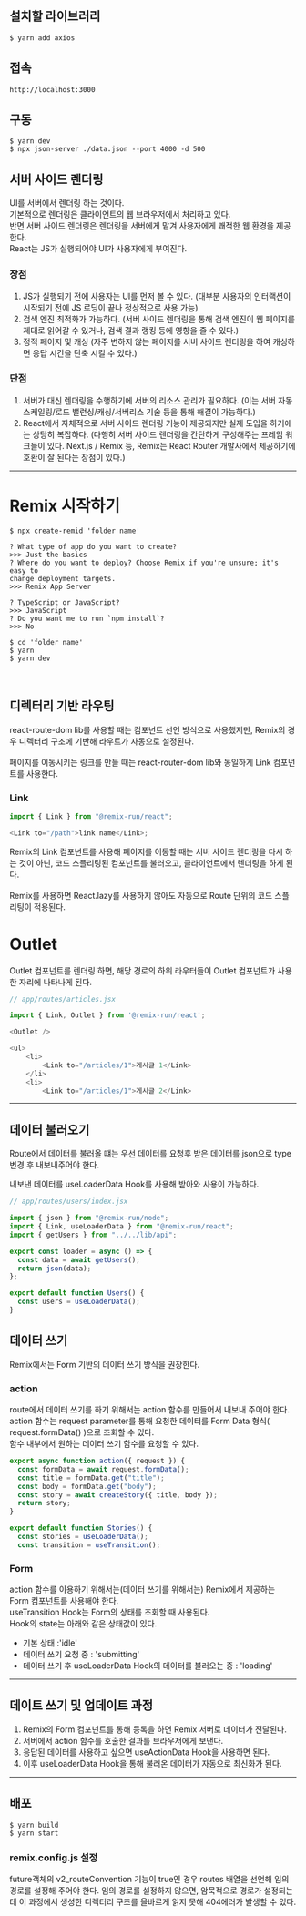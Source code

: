 ## 설치할 라이브러리

```
$ yarn add axios
```

## 접속

```
http://localhost:3000
```

## 구동

```
$ yarn dev
$ npx json-server ./data.json --port 4000 -d 500
```

## 서버 사이드 렌더링

UI를 서버에서 렌더링 하는 것이다.<br>
기본적으로 렌더링은 클라이언트의 웹 브라우저에서 처리하고 있다.<br>
반면 서버 사이드 렌더링은 렌더링을 서버에게 맡겨 사용자에게 쾌적한 웹 환경을 제공한다.<br>
React는 JS가 실행되어야 UI가 사용자에게 부여진다.<br>

### 장점

1. JS가 실행되기 전에 사용자는 UI를 먼저 볼 수 있다. (대부분 사용자의 인터랙션이 시작되기 전에 JS 로딩이 끝나 정상적으로 사용 가능)
2. 검색 엔진 최적화가 가능하다. (서버 사이드 렌더링을 통해 검색 엔진이 웹 페이지를 제대로 읽어갈 수 있거나, 검색 결과 랭킹 등에 영향을 줄 수 있다.)
3. 정적 페이지 및 캐싱 (자주 변하지 않는 페이지를 서버 사이드 렌더링을 하여 캐싱하면 응답 시간을 단축 시킬 수 있다.)

### 단점

1. 서버가 대신 렌더링을 수행하기에 서버의 리소스 관리가 필요하다. (이는 서버 자동 스케일링/로드 밸런싱/캐싱/서버리스 기술 등을 통해 해결이 가능하다.)
2. React에서 자체적으로 서버 사이드 렌더링 기능이 제공되지만 실제 도입을 하기에는 상당히 복잡하다. (다행히 서버 사이드 렌더링을 간단하게 구성해주는 프레임 워크들이 있다. Next.js / Remix 등, Remix는 React Router 개발사에서 제공하기에 호환이 잘 된다는 장점이 있다.)

<hr>

# Remix 시작하기

```
$ npx create-remid 'folder name'

? What type of app do you want to create?
>>> Just the basics
? Where do you want to deploy? Choose Remix if you're unsure; it's easy to
change deployment targets.
>>> Remix App Server

? TypeScript or JavaScript?
>>> JavaScript
? Do you want me to run `npm install`?
>>> No

$ cd 'folder name'
$ yarn
$ yarn dev
```

<br>

## 디렉터리 기반 라우팅

react-route-dom lib를 사용할 때는 컴포넌트 선언 방식으로 사용했지만, Remix의 경우 디렉터리 구조에 기반해 라우트가 자동으로 설정된다.<br>
<br>
페이지를 이동시키는 링크를 만들 때는 react-router-dom lib와 동일하게 Link 컴포넌트를 사용한다.<br>

### Link

```javascript
import { Link } from "@remix-run/react";

<Link to="/path">link name</Link>;
```

Remix의 Link 컴포넌트를 사용해 페이지를 이동할 때는 서버 사이드 렌더링을 다시 하는 것이 아닌, 코드 스플리팅된 컴포넌트를 불러오고, 클라이언트에서 렌더링을 하게 된다.<br>
<br>
Remix를 사용하면 React.lazy를 사용하지 않아도 자동으로 Route 단위의 코드 스플리팅이 적용된다.<br>

# Outlet

Outlet 컴포넌트를 렌더링 하면, 해당 경로의 하위 라우터들이 Outlet 컴포넌트가 사용한 자리에 나타나게 된다.<br>

```javascript
// app/routes/articles.jsx

import { Link, Outlet } from '@remix-run/react';

<Outlet />

<ul>
    <li>
        <Link to="/articles/1">게시글 1</Link>
    </li>
    <li>
        <Link to="/articles/1">게시글 2</Link>
```

<hr>

## 데이터 불러오기

Route에서 데이터를 불러올 떄는 우선 데이터를 요청후 받은 데이터를 json으로 type 변경 후 내보내주어야 한다.<br>

내보낸 데이터를 useLoaderData Hook를 사용해 받아와 사용이 가능하다.

```javascript
// app/routes/users/index.jsx

import { json } from "@remix-run/node";
import { Link, useLoaderData } from "@remix-run/react";
import { getUsers } from "../../lib/api";

export const loader = async () => {
  const data = await getUsers();
  return json(data);
};

export default function Users() {
  const users = useLoaderData();
}
```

## 데이터 쓰기

Remix에서는 Form 기반의 데이터 쓰기 방식을 권장한다.<br>

### action

route에서 데이터 쓰기를 하기 위해서는 action 함수를 만들어서 내보내 주어야 한다.<br>
action 함수는 request parameter를 통해 요청한 데이터를 Form Data 형식( request.formData() )으로 조회할 수 있다.<br>
함수 내부에서 원하는 데이터 쓰기 함수를 요청할 수 있다.<br>

```javascript
export async function action({ request }) {
  const formData = await request.formData();
  const title = formData.get("title");
  const body = formData.get("body");
  const story = await createStory({ title, body });
  return story;
}

export default function Stories() {
  const stories = useLoaderData();
  const transition = useTransition();

```

### Form

action 함수를 이용하기 위해서는(데이터 쓰기를 위해서는) Remix에서 제공하는 Form 컴포넌트를 사용해야 한다.<br>
useTransition Hook는 Form의 상태를 조회할 때 사용된다.<br>
Hook의 state는 아래와 같은 상태값이 있다.<br>

- 기본 상태 :'idle'
- 데이터 쓰기 요청 중 : 'submitting'
- 데이터 쓰기 후 useLoaderData Hook의 데이터를 불러오는 중 : 'loading'

<hr>

## 데이트 쓰기 및 업데이트 과정

1. Remix의 Form 컴포넌트를 통해 등록을 하면 Remix 서버로 데이터가 전달된다.
2. 서버에서 action 함수를 호출한 결과를 브라우저에게 보낸다.
3. 응답된 데이터를 사용하고 싶으면 useActionData Hook을 사용하면 된다.
4. 이후 useLoaderData Hook을 통해 불러온 데이터가 자동으로 최신화가 된다.

<hr>

## 배포

```
$ yarn build
$ yarn start
```

### remix.config.js 설정

future객체의 v2_routeConvention 기능이 true인 경우 routes 배열을 선언해 임의 경로를 설정해 주어야 한다.
임의 경로를 설정하지 않으면, 암묵적으로 경로가 설정되는데 이 과정에서 생성한 디렉터리 구조를 올바르게 읽지 못해 404에러가 발생할 수 있다.
